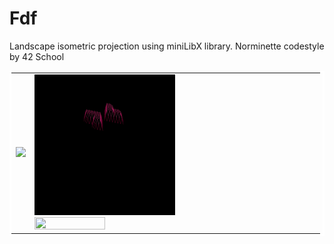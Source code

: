 # Fdf
Landscape isometric projection using miniLibX library. Norminette codestyle by 42 School
<div>
    <table cellpadding="0" bordercolor="white">
      <tr>
          <td>
                <img src="gifs/mars_square.gif"/>
          </td>
          <td>
              <div>
                  <img src="gifs/heart_square.gif" bordercolor="white" width=50% height=50%/>
              </div>
              <div>
                  <img src="gifs/t1_square.gif" width=50% height=50%/>
              </div>
          </td>
        </tr>
    </table>
</div>
